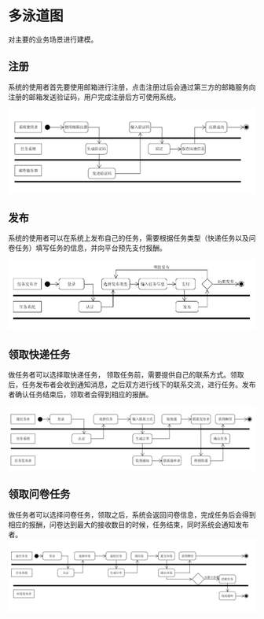 # 多泳道图

对主要的业务场景进行建模。

## 注册

系统的使用者首先要使用邮箱进行注册，点击注册过后会通过第三方的邮箱服务向注册的邮箱发送验证码，用户完成注册后方可使用系统。

![注册泳道图](https://github.com/sysuswsad/mission_craft/blob/master/docs/imgs/regist_activity.png)

## 发布

系统的使用者可以在系统上发布自己的任务，需要根据任务类型（快递任务以及问卷任务）填写任务的信息，并向平台预先支付报酬。

![注册泳道图](https://github.com/sysuswsad/mission_craft/blob/master/docs/imgs/publish_activity.png)

## 领取快递任务

做任务者可以选择取快递任务， 领取任务前，需要提供自己的联系方式。领取后，任务发布者会收到通知消息，之后双方进行线下的联系交流，进行任务。发布者确认任务结束后，领取者会得到相应的报酬。

![注册泳道图](https://github.com/sysuswsad/mission_craft/blob/master/docs/imgs/kd_activity.png)

## 领取问卷任务

做任务者可以选择问卷任务，领取之后，系统会返回问卷信息，完成任务后会得到相应的报酬，问卷达到最大的接收数目的时候，任务结束，同时系统会通知发布者。
![注册泳道图](https://github.com/sysuswsad/mission_craft/blob/master/docs/imgs/wj_activity.png)

